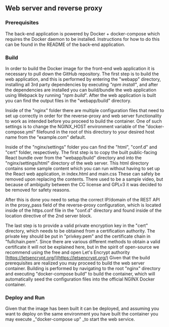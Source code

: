 ## Web server and reverse proxy


### Prerequisites

The back-end application is powered by Docker + docker-compose which requires the Docker daemon to be installed. Instructions for how to do this can be found in the README of the back-end application.


### Build

In order to build the Docker image for the front-end web application it is necessary to pull down the GitHub repository. The first step is to build the web application, and this is performed by entering the "webapp" directory, installing all 3rd party dependencies by executing _"npm install"_, and after the dependencies are installed you can build/bundle the web application using Webpack by running "_npm build_". After the web application is built you can find the output files in the "webapp/build" directory.

Inside of the "nginx" folder there are multiple configuration files that need to set up correctly in order for the reverse-proxy and web server functionality to work as intended before you proceed to build the container. One of such settings is to change the NGINX_HOST environment variable of the "docker-compose.yml" filefound in the root of this directory to your desired host name from the "example.com" default.

Inside of the "nginx/settings" folder you can find the "html", "conf.d" and "cert" folder, respectively. The first step is to copy the built public-facing React bundle over from the "webapp/build" directory and into the "nginx/settings/html" directory of the web server. This html directory contains some sample content which you can run without having to set up the React web application, in index.html and main.css These can safely be removed upon replacing the contents. There used to be a sample video, but because of ambiguity between the CC license and GPLv3 it was decided to be removed for safety reasons. 

After this is done you need to setup the correct IP/domain of the REST API in the proxy\_pass field of the reverse-proxy configuration, which is located inside of the https.conf file in the "conf.d" directory and found inside of the location directive of the 2nd server block.

The last step is to provide a valid private encryption key in the "cert" directory, which needs to be obtained from a certification authority. The private key should be put in "privkey.pem" and the certificate chain in "fullchain.pem". Since there are various different methods to obtain a valid certificate it will not be explained here, but in the spirit of open-source we recommend using the free and open Let's Encrypt authority [https://letsencrypt.org/](https://letsencrypt.org/) Given that the build prerequisites are realized you may proceed to build the web server container. Building is performed by navigating to the root "nginx" directory and executing "docker-compose build" to build the container, which will automatically seed the configuration files into the official NGINX Docker container.


### Deploy and Run

Given that the image has been built it can be deployed, and assuming you want to deploy on the same environment you have built the container you may execute _"docker-compose up" _to start the web service.

